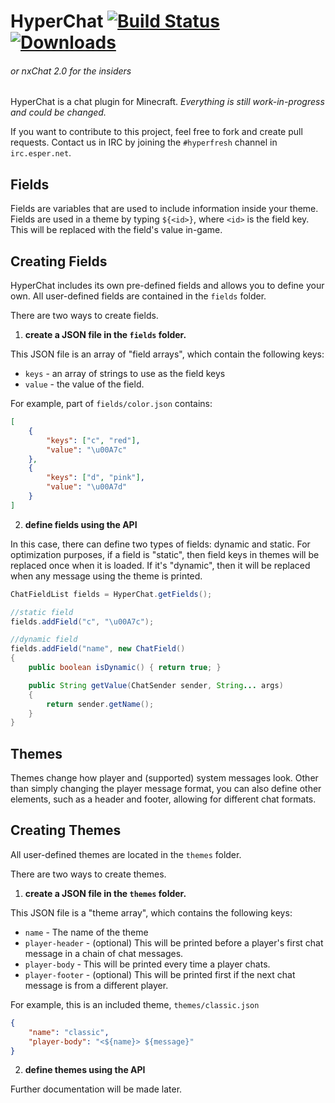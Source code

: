 HyperChat [![Build Status](https://img.shields.io/travis/hyperfresh/mc-hyperchat.svg?style=flat-square)](https://travis-ci.org/hyperfresh/mc-hyperchat) [![Downloads](https://img.shields.io/github/downloads/atom/atom/latest/total.svg?style=flat-square)](https://github.com/hyperfresh/mc-hyperchat/releases/latest)
===
###### or nxChat 2.0 for the insiders

HyperChat is a chat plugin for Minecraft.
*Everything is still work-in-progress and could be changed.*

If you want to contribute to this project, feel free to fork and create pull requests.
Contact us in IRC by joining the `#hyperfresh` channel in `irc.esper.net`.

Fields
------
Fields are variables that are used to include information inside your theme.
Fields are used in a theme by typing `${<id>}`, where `<id>` is the field key. 
This will be replaced with the field's value in-game.

Creating Fields
------
HyperChat includes its own pre-defined fields and allows you to define your own.
All user-defined fields are contained in the `fields` folder.

There are two ways to create fields.

1) **create a JSON file in the `fields` folder.**

This JSON file is an array of "field arrays", which contain the following keys:
 - `keys` - an array of strings to use as the field keys
 - `value` - the value of the field.

For example, part of `fields/color.json` contains:
```json
[
	{
		"keys": ["c", "red"],
		"value": "\u00A7c"
	},
	{
		"keys": ["d", "pink"],
		"value": "\u00A7d"
	}
]
```

2) **define fields using the API**

In this case, there can define two types of fields: dynamic and static.
For optimization purposes, if a field is "static", then field keys in themes will be replaced once when it is loaded. If it's "dynamic", then it will be replaced when any message using the theme is printed.

```java
ChatFieldList fields = HyperChat.getFields();

//static field
fields.addField("c", "\u00A7c");

//dynamic field
fields.addField("name", new ChatField()
{
	public boolean isDynamic() { return true; }

	public String getValue(ChatSender sender, String... args)
	{
		return sender.getName();
	}
}
```

Themes
------
Themes change how player and (supported) system messages look.
Other than simply changing the player message format, you can also define other elements, such as a header and footer, allowing for different chat formats.

Creating Themes
------
All user-defined themes are located in the `themes` folder.

There are two ways to create themes.

1) **create a JSON file in the `themes` folder.**

This JSON file is a "theme array", which contains the following keys:
 - `name` - The name of the theme
 - `player-header` - (optional) This will be printed before a player's first chat message in a chain of chat messages.
 - `player-body` - This will be printed every time a player chats.
 - `player-footer` - (optional) This will be printed first if the next chat message is from a different player.

For example, this is an included theme, `themes/classic.json`
```json
{
	"name": "classic",
	"player-body": "<${name}> ${message}"
}
```

2) **define themes using the API**

Further documentation will be made later.
